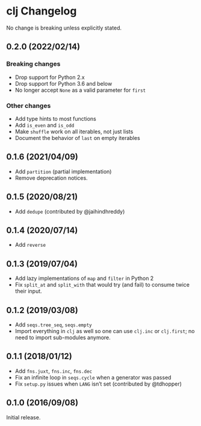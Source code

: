 # clj Changelog

No change is breaking unless explicitly stated.

## 0.2.0 (2022/02/14)

### Breaking changes

* Drop support for Python 2.x
* Drop support for Python 3.6 and below
* No longer accept `None` as a valid parameter for `first`

### Other changes

* Add type hints to most functions
* Add `is_even` and `is_odd`
* Make `shuffle` work on all iterables, not just lists
* Document the behavior of `last` on empty iterables

## 0.1.6 (2021/04/09)

* Add `partition` (partial implementation)
* Remove deprecation notices.

## 0.1.5 (2020/08/21)

* Add `dedupe` (contributed by @jaihindhreddy)

## 0.1.4 (2020/07/14)

* Add `reverse`

## 0.1.3 (2019/07/04)

* Add lazy implementations of `map` and `filter` in Python 2
* Fix `split_at` and `split_with` that would try (and fail) to consume twice
  their input.

## 0.1.2 (2019/03/08)

* Add `seqs.tree_seq`, `seqs.empty`
* Import everything in `clj` as well so one can use `clj.inc` or `clj.first`;
  no need to import sub-modules anymore.

## 0.1.1 (2018/01/12)

* Add `fns.juxt`, `fns.inc`, `fns.dec`
* Fix an infinite loop in `seqs.cycle` when a generator was passed
* Fix `setup.py` issues when `LANG` isn’t set (contributed by @tdhopper)

## 0.1.0 (2016/09/08)

Initial release.
